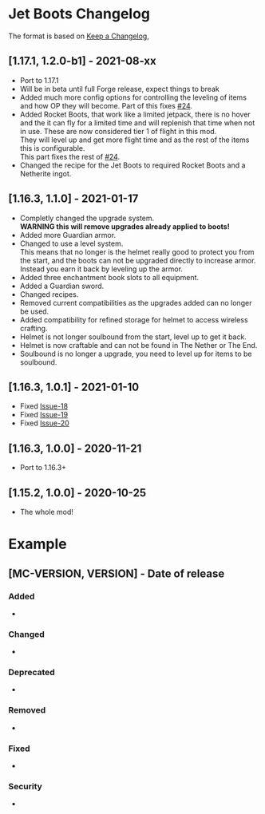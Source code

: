 # Jet Boots Changelog
The format is based on [Keep a Changelog](https://keepachangelog.com/en/1.0.0/),

## [1.17.1, 1.2.0-b1] - 2021-08-xx
- Port to 1.17.1
- Will be in beta until full Forge release, expect things to break
- Added much more config options for controlling the leveling of items and how OP they will become.
  Part of this fixes [#24](https://github.com/Crimix/jetboots/issues/24).
- Added Rocket Boots, that work like a limited jetpack, there is no hover and the it can fly for a limited time and will replenish that time when not in use.
  These are now considered tier 1 of flight in this mod.   
  They will level up and get more flight time and as the rest of the items this is configurable.  
  This part fixes the rest of [#24](https://github.com/Crimix/jetboots/issues/24).
- Changed the recipe for the Jet Boots to required Rocket Boots and a Netherite ingot. 

## [1.16.3, 1.1.0] - 2021-01-17
- Completly changed the upgrade system.  
**WARNING this will remove upgrades already applied to boots!**
- Added more Guardian armor.
- Changed to use a level system.  
This means that no longer is the helmet really good to protect you from the start, 
and the boots can not be upgraded directly to increase armor. Instead you earn it back by leveling up the armor.
- Added three enchantment book slots to all equipment.
- Added a Guardian sword.
- Changed recipes.
- Removed current compatibilities as the upgrades added can no longer be used.
- Added compatibility for refined storage for helmet to access wireless crafting.
- Helmet is not longer soulbound from the start, level up to get it back.
- Helmet is now craftable and can not be found in The Nether or The End.
- Soulbound is no longer a upgrade, you need to level up for items to be soulbound.

## [1.16.3, 1.0.1] - 2021-01-10
- Fixed [Issue-18](https://github.com/Crimix/jetboots/issues/18)
- Fixed [Issue-19](https://github.com/Crimix/jetboots/issues/19)
- Fixed [Issue-20](https://github.com/Crimix/jetboots/issues/20)

## [1.16.3, 1.0.0] - 2020-11-21
- Port to 1.16.3+

## [1.15.2, 1.0.0] - 2020-10-25
- The whole mod!

# Example
## [MC-VERSION, VERSION] - Date of release
### Added
- 
### Changed
- 
### Deprecated
- 
### Removed
- 
### Fixed
- 
### Security
- 